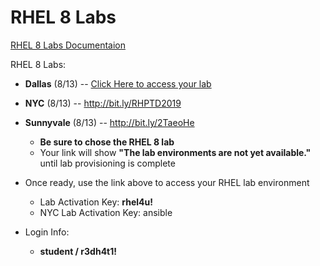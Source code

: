 # RHEL 8 Labs

[RHEL 8 Labs Documentaion](https://github.com/xtophd/RHEL8-Workshop/blob/master/documentation/RHEL8-Workshop.adoc)

RHEL 8 Labs:
 - **Dallas** (8/13) -- [Click Here to access your lab](https://www.opentlc.com/gg/gg.cgi?profile=generic_nasa_mwatkins)
 - **NYC** (8/13) -- http://bit.ly/RHPTD2019
 - **Sunnyvale** (8/13) -- http://bit.ly/2TaeoHe
    * **Be sure to chose the RHEL 8 lab**
    * Your link will show **"The lab environments are not yet available."** until lab provisioning is complete

 - Once ready, use the link above to access your RHEL lab environment
    * Lab Activation Key: **rhel4u!**
    * NYC Lab Activation Key: ansible
   
 - Login Info:
    * **student / r3dh4t1!**
    
